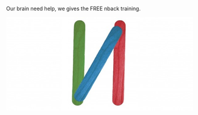 Our brain need help, we gives the FREE nback training.

![](https://github.com/dtlay/nBack/blob/master/my%20first%20logo.jpg)
